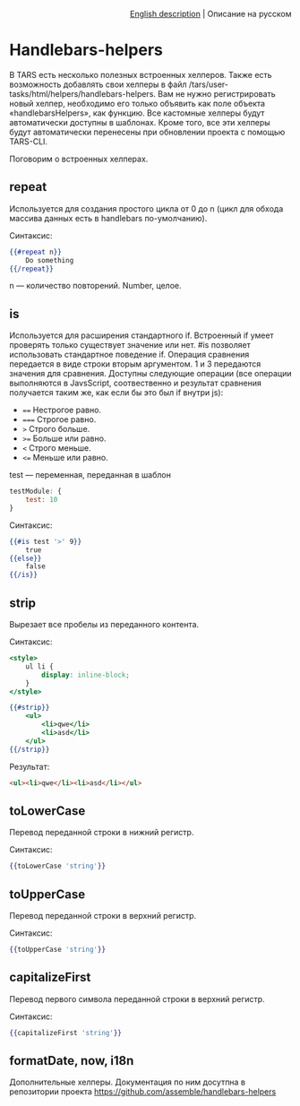 <p align="right">
<a href="../en/handlebars-helpers.md">English description</a> | Описание на русском
</p>

# Handlebars-helpers

В TARS есть несколько полезных встроенных хелперов. Также есть возможность добавлять свои хелперы в файл /tars/user-tasks/html/helpers/handlebars-helpers. Вам не нужно регистрировать новый хелпер, необходимо его только объявить как поле объекта «handlebarsHelpers», как функцию. Все кастомные хелперы будут автоматически доступны в шаблонах. Кроме того, все эти хелперы будут автоматически перенесены при обновлении проекта с помощью TARS-CLI.

Поговорим о встроенных хелперах.

## repeat

Используется для создания простого цикла от 0 до n (цикл для обхода массива данных есть в handlebars по-умолчанию).

Синтаксис:

```handlebars
{{#repeat n}}
    Do something
{{/repeat}}
```

n — количество повторений. Number, целое.


## is

Используется для расширения стандартного if. Встроенный if умеет проверять только существует значение или нет. #is позволяет использовать стандартное поведение if. Операция сравнения передается в виде строки вторым аргументом. 1 и 3 передаются значения для сравнения. Доступны следующие операции (все операции выполняются в JavsScript, соотвественно и результат сравнения получается таким же, как если бы это был if внутри js):

* `==` Нестрогое равно.
* `===` Строгое равно.
* `>` Строго больше.
* `>=` Больше или равно.
* `<` Строго меньше.
* `<=` Меньше или равно.

test — переменная, переданная в шаблон

```js
testModule: {
    test: 10
}
```

Синтаксис:

```handlebars
{{#is test '>' 9}}
    true
{{else}}
    false
{{/is}}
```


## strip

Вырезает все пробелы из переданного контента.

Синтаксис:

```handlebars
<style>
    ul li {
        display: inline-block;
    }
</style>

{{#strip}}
    <ul>
        <li>qwe</li>
        <li>asd</li>
    </ul>
{{/strip}}
```

Результат:

```html
<ul><li>qwe</li><li>asd</li></ul>
```


## toLowerCase

Перевод переданной строки в нижний регистр.

Синтаксис:

```handlebars
{{toLowerCase 'string'}}
```


## toUpperCase

Перевод переданной строки в верхний регистр.

Синтаксис:

```handlebars
{{toUpperCase 'string'}}
```


## capitalizeFirst

Перевод первого символа переданной строки в верхний регистр.

Синтаксис:

```handlebars
{{capitalizeFirst 'string'}}
```

## formatDate, now, i18n

Дополнительные хелперы. Документация по ним досутпна в репозитории проекта https://github.com/assemble/handlebars-helpers

